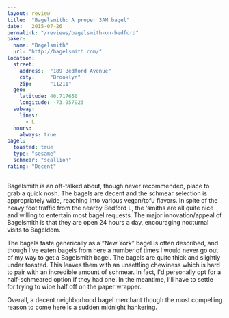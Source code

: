 ```yaml
---
layout: review
title:  "Bagelsmith: A proper 3AM bagel"
date:   2015-07-26
permalink: "/reviews/bagelsmith-on-bedford"
baker:
  name: "Bagelsmith"
  url: "http://bagelsmith.com/"
location:
  street:
    address:  "189 Bedford Avenue"
    city:     "Brooklyn"
    zip:      "11211"
  geo:
    latitude: 40.717650
    longitude: -73.957923
  subway:
    lines:
      - L
  hours:
    always: true
bagel:
  toasted: true
  type: "sesame"
  schmear: "scallion"
rating: "Decent"
---
```


Bagelsmith is an oft-talked about, though never recommended, place to grab a quick nosh. The bagels are decent and the schmear selection is appropriately wide, reaching into various vegan/tofu flavors. In spite of the heavy foot traffic from the nearby Bedford L, the ‘smiths are all quite nice and willing to entertain most bagel requests. The major innovation/appeal of Bagelsmith is that they are open 24 hours a day, encouraging nocturnal visits to Bageldom.

The bagels taste generically as a “New York” bagel is often described, and though I’ve eaten bagels from here a number of times I would never go out of my way to get a Bagelsmith bagel. The bagels are quite thick and slightly under toasted. This leaves them with an unsettling chewiness which is hard to pair with an incredible amount of schmear. In fact, I'd personally opt for a half-schmeared option if they had one. In the meantime, I'll have to settle for trying to wipe half off on the paper wrapper.

Overall, a decent neighborhood bagel merchant though the most compelling reason to come here is a sudden midnight hankering.

